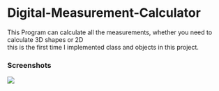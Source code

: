 # Digital-Measurement-Calculator
This Program can calculate all the measurements, whether you need to calculate 3D shapes or 2D <br />
this is the first time I implemented class and objects in this project.

### Screenshots
<img src="https://cdn.discordapp.com/attachments/856379885671940146/866329025227259944/unknown.png">
